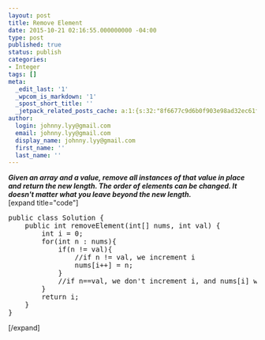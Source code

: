 ```yaml
---
layout: post
title: Remove Element
date: 2015-10-21 02:16:55.000000000 -04:00
type: post
published: true
status: publish
categories:
- Integer
tags: []
meta:
  _edit_last: '1'
  _wpcom_is_markdown: '1'
  _spost_short_title: ''
  _jetpack_related_posts_cache: a:1:{s:32:"8f6677c9d6b0f903e98ad32ec61f8deb";a:2:{s:7:"expires";i:1455574035;s:7:"payload";a:3:{i:0;a:1:{s:2:"id";i:1038;}i:1;a:1:{s:2:"id";i:1578;}i:2;a:1:{s:2:"id";i:384;}}}}
author:
  login: johnny.lyy@gmail.com
  email: johnny.lyy@gmail.com
  display_name: johnny.lyy@gmail.com
  first_name: ''
  last_name: ''
---
```

<p><strong><em>Given an array and a value, remove all instances of that value in place and return the new length. The order of elements can be changed. It doesn't matter what you leave beyond the new length.</em></strong><br />
[expand title="code"]</p>
<pre>
public class Solution {
    public int removeElement(int[] nums, int val) {
        int i = 0;
        for(int n : nums){
            if(n != val){
                //if n != val, we increment i
                nums[i++] = n;
            }
            //if n==val, we don't increment i, and nums[i] will be overwritten by n
        }
        return i;
    }
}
</pre>
<p>[/expand]</p>
